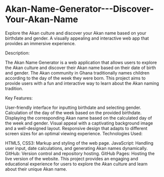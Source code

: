 # Akan-Name-Generator---Discover-Your-Akan-Name
Explore the Akan culture and discover your Akan name based on your birthdate and gender. A visually appealing and interactive web app that provides an immersive experience.

Description: 

The Akan Name Generator is a web application that allows users to explore the Akan culture and discover their Akan name based on their date of birth and gender. The Akan community in Ghana traditionally names children according to the day of the week they were born. This project aims to provide users with a fun and interactive way to learn about the Akan naming tradition.

Key Features:

User-friendly interface for inputting birthdate and selecting gender.
Calculation of the day of the week based on the provided birthdate.
Displaying the corresponding Akan name based on the calculated day of the week and gender.
Visual appeal with a captivating background image and a well-designed layout.
Responsive design that adapts to different screen sizes for an optimal viewing experience.
Technologies Used:

HTML5, CSS3: Markup and styling of the web page.
JavaScript: Handling user input, date calculations, and generating Akan names dynamically.
GitHub: Version control and repository hosting.
GitHub Pages: Hosting the live version of the website.
This project provides an engaging and educational experience for users to explore the Akan culture and learn about their unique Akan name.
